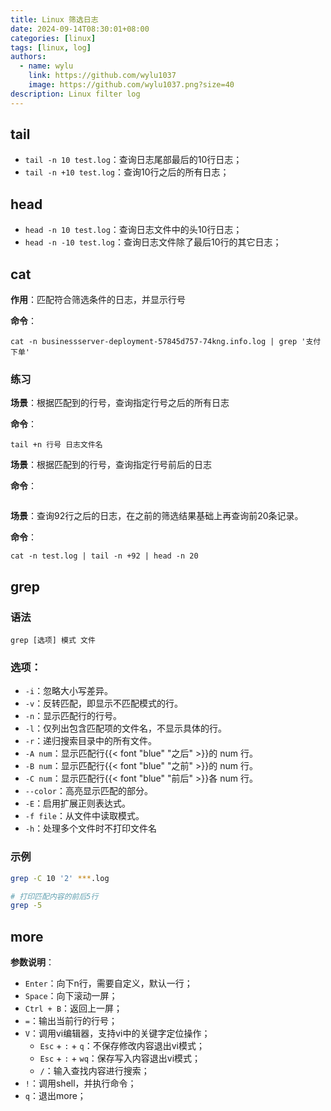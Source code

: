 ```yaml
---
title: Linux 筛选日志
date: 2024-09-14T08:30:01+08:00
categories: [linux]
tags: [linux, log]
authors:
  - name: wylu
    link: https://github.com/wylu1037
    image: https://github.com/wylu1037.png?size=40
description: Linux filter log
---
```


## tail

+ `tail -n 10 test.log`：查询日志尾部最后的10行日志；
+ `tail -n +10 test.log`：查询10行之后的所有日志；



## head

+ `head -n 10 test.log`：查询日志文件中的头10行日志；
+ `head -n -10 test.log`：查询日志文件除了最后10行的其它日志；



## cat

**作用**：匹配符合筛选条件的日志，并显示行号

**命令**：

```shell
cat -n businessserver-deployment-57845d757-74kng.info.log | grep '支付下单'
```



### 练习

**场景**：根据匹配到的行号，查询指定行号之后的所有日志

**命令**：

```shell
tail +n 行号 日志文件名
```



**场景**：根据匹配到的行号，查询指定行号前后的日志

**命令**：

```shell

```





**场景**：查询92行之后的日志，在之前的筛选结果基础上再查询前20条记录。

**命令**：

```shell
cat -n test.log | tail -n +92 | head -n 20
```



## grep

### 语法
```shell
grep [选项] 模式 文件
```

### 选项：
+ `-i`：忽略大小写差异。
+ `-v`：反转匹配，即显示不匹配模式的行。
+ `-n`：显示匹配行的行号。
+ `-l`：仅列出包含匹配项的文件名，不显示具体的行。
+ `-r`：递归搜索目录中的所有文件。
+ `-A num`：显示匹配行{{< font "blue" "之后" >}}的 num 行。
+ `-B num`：显示匹配行{{< font "blue" "之前" >}}的 num 行。
+ `-C num`：显示匹配行{{< font "blue" "前后" >}}各 num 行。
+ `--color`：高亮显示匹配的部分。
+ `-E`：启用扩展正则表达式。
+ `-f file`：从文件中读取模式。
+ `-h`：处理多个文件时不打印文件名




### 示例

```bash
grep -C 10 '2' ***.log

# 打印匹配内容的前后5行
grep -5
```



## more

**参数说明**：

- `Enter`：向下n行，需要自定义，默认一行；
- `Space`：向下滚动一屏；
- `Ctrl + B`：返回上一屏；
- `=`：输出当前行的行号；
- `V`：调用vi编辑器，支持vi中的关键字定位操作；
  - `Esc` + `:` + `q`：不保存修改内容退出vi模式；
  - `Esc` + `:` + `wq`：保存写入内容退出vi模式；
  - `/`：输入查找内容进行搜索；
- `!`：调用shell，并执行命令；
- `q`：退出more；







